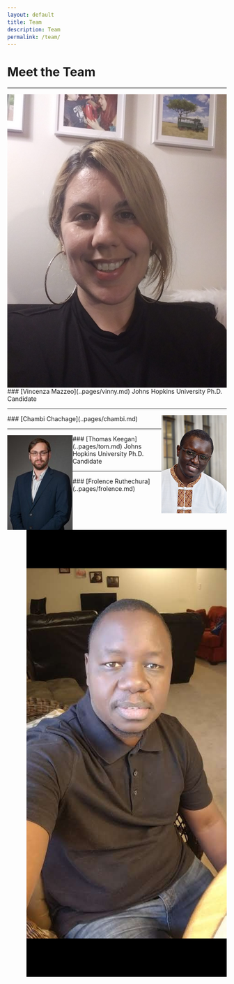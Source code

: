 ```yaml
---
layout: default
title: Team
description: Team
permalink: /team/
---
```

# Meet the Team

---
<img style="float: left;" src="../pages/images/vinny.jpeg">
### [Vincenza Mazzeo](..pages/vinny.md)  
Johns Hopkins University  
Ph.D. Candidate

---
<img style="float: right;" src="../pages/images/chambi.jpeg">
### [Chambi Chachage](..pages/chambi.md)  

---
<img style="float: left;" src="../pages/images/tom.jpeg">
### [Thomas Keegan](..pages/tom.md)  
Johns Hopkins University  
Ph.D. Candidate

---
<img style="float: right;" src="../pages/images/frolence.jpeg">
### [Frolence Ruthechura](..pages/frolence.md)  
 

